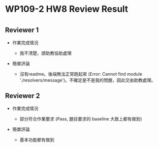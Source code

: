 
WP109-2 HW8 Review Result
=========================

# 

## Reviewer 1
- 作業完成情況
	- 我不清楚，請助教協助處理

- 簡單評論
	- 沒有readme。後端無法正常跑起來 (Error: Cannot find module './resolvers/message')。不確定是不是我的問題，因此交由助教處理。


## Reviewer 2
- 作業完成情況
	- 部分符合作業要求 (Pass, 題目要求的 baseline 大致上都有做到)

- 簡單評論
	- 基本功能都有做到

